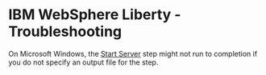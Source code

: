 
# IBM WebSphere Liberty - Troubleshooting


On Microsoft Windows, the [Start Server](#start_server) step might not run to completion if you do not specify an output file for the step.

